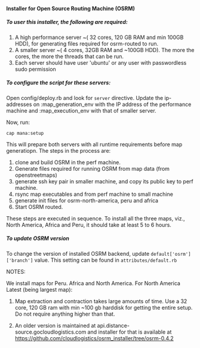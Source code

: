 #### Installer for Open Source Routing Machine (OSRM)

##### To user this installer, the following are required:

1. A high performance server ~( 32 cores, 120 GB RAM and min 100GB HDD), for generating files required for osrm-routed to run.
2. A smaller server ~( 4 cores, 32GB RAM and ~100GB HDD). The more the cores, the more the threads that can be run.
3. Each server should have user 'ubuntu' or any user with passwordless sudo permission

##### To configure the script for these servers:

Open config/deploy.rb and look for `server` directive. Update the ip-addresses on :map_generation_env with the IP address of the performance machine and :map_execution_env with that of smaller server.

Now, run:

`cap mana:setup`

This will prepare both servers with all runtime requirements before map generatiopn. The steps in the process are:

1. clone and build OSRM in the perf machine.
2. Generate files required for running OSRM from map data (from openstreetmaps)
3. generate ssh key pair in smaller machine, and copy its public key to perf machine.
4. rsync map executables and from perf machine to small machine
5. generate init files for osrm-north-america, peru and africa
6. Start OSRM routed.

These steps are executed in sequence. To install all the three maps, viz., North America, Africa and Peru, it should take at least 5 to 6 hours.

##### To update OSRM version

To change the version of installed OSRM backend, update `default['osrm']['branch']` value. This setting can be found in `attributes/default.rb`


NOTES:

We install maps for Peru. Africa and North America. For North America Latest (being largest map):

1. Map extraction and contraction takes large amounts of time. Use a 32 core, 120 GB ram with min ~100 gb harddisk for getting the entire setup. Do not require anything higher than that.

2. An older version is maintained at api.distance-source.gocloudlogistics.com and installer for that is available at https://github.com/cloudlogistics/osrm_installer/tree/osrm-0.4.2
